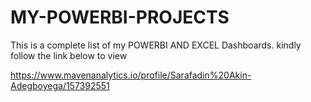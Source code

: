 # MY-POWERBI-PROJECTS
This is a complete list of my POWERBI AND EXCEL Dashboards.
kindly follow the link below to view


  https://www.mavenanalytics.io/profile/Sarafadin%20Akin-Adegboyega/157392551
